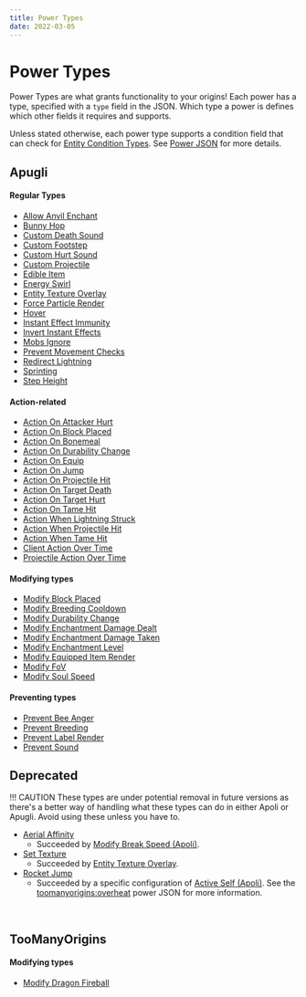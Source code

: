 ```yaml
---
title: Power Types
date: 2022-03-05
---
```


# Power Types

Power Types are what grants functionality to your origins! Each power has a type, specified with a `type` field in the JSON. Which type a power is defines which other fields it requires and supports.

Unless stated otherwise, each power type supports a condition field that can check for [Entity Condition Types](entity_condition_types.md). See [Power JSON](https://origins.readthedocs.io/en/latest/json/power/) for more details.

## Apugli

#### Regular Types
- [Allow Anvil Enchant](allow_anvil_enchant)
- [Bunny Hop](bunny_hop)
- [Custom Death Sound](custom_death_sound)
- [Custom Footstep](custom_footstep)
- [Custom Hurt Sound](custom_hurt_sound)
- [Custom Projectile](custom_projectile)
- [Edible Item](edible_item)
- [Energy Swirl](energy_swirl)
- [Entity Texture Overlay](entity_texture_overlay)
- [Force Particle Render](force_particle_render)
- [Hover](hover)
- [Instant Effect Immunity](instant_effect_immunity)
- [Invert Instant Effects](invert_instant_effects)
- [Mobs Ignore](mobs_ignore)
- [Prevent Movement Checks](prevent_movement_checks)
- [Redirect Lightning](redirect_lightning)
- [Sprinting](sprinting)
- [Step Height](step_height)

#### Action-related
- [Action On Attacker Hurt](action_on_attacker_hurt)
- [Action On Block Placed](action_on_block_placed)
- [Action On Bonemeal](action_on_bonemeal)
- [Action On Durability Change](action_on_durability_change)
- [Action On Equip](action_on_equip)
- [Action On Jump](action_on_jump)
- [Action On Projectile Hit](action_on_projectile_hit)
- [Action On Target Death](action_on_target_death)
- [Action On Target Hurt](action_on_target_hurt)
- [Action On Tame Hit](action_on_tame_hit)
- [Action When Lightning Struck](action_when_lightning_struck)
- [Action When Projectile Hit](action_when_projectile_hit)
- [Action When Tame Hit](action_when_tame_hit)
- [Client Action Over Time](client_action_over_time)
- [Projectile Action Over Time](projectile_action_over_time)

#### Modifying types
- [Modify Block Placed](modify_block_placed)
- [Modify Breeding Cooldown](modify_breeding_cooldown)
- [Modify Durability Change](modify_durability_change)
- [Modify Enchantment Damage Dealt](modify_enchantment_damage_dealt)
- [Modify Enchantment Damage Taken](modify_enchantment_damage_taken)
- [Modify Enchantment Level](modify_enchantment_level)
- [Modify Equipped Item Render](modify_equipped_item_render)
- [Modify FoV](modify_fov)
- [Modify Soul Speed](modify_soul_speed)

#### Preventing types
- [Prevent Bee Anger](prevent_bee_anger)
- [Prevent Breeding](prevent_breeding)
- [Prevent Label Render](prevent_label_render)
- [Prevent Sound](prevent_sound)

## Deprecated

!!! CAUTION
    These types are under potential removal in future versions as there's a better way of handling what these types can do in either Apoli or Apugli. Avoid using these unless you have to.

- [Aerial Affinity](aerial_affinity)
    - Succeeded by [Modify Break Speed (Apoli)](https://origins.readthedocs.io/en/latest/types/power_types/modify_break_speed/).
- [Set Texture](set_texture)
    - Succeeded by [Entity Texture Overlay](entity_texture_overlay).
- [Rocket Jump](rocket_jump)
    - Succeeded by a specific configuration of [Active Self (Apoli)](https://origins.readthedocs.io/en/latest/types/power_types/active_self/). See the [toomanyorigins:overheat](https://github.com/MerchantPug/toomanyorigins/blob/1.19.4/Common/src/main/resources/data/toomanyorigins/powers/overheat.json) power JSON for more information. 
<br>

## TooManyOrigins

#### Modifying types
- [Modify Dragon Fireball](modify_dragon_fireball)